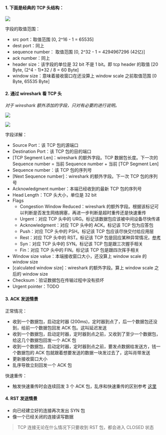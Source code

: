 #### 1. 下面是经典的 TCP 头结构：

![](https://raw.githubusercontent.com/hsxhr-10/picture/master/TCP头.png)

字段的取值范围：

- src port：取值范围 [0, 2^16 - 1 = 65535]
- dest port：同上
- sequence number： 取值范围 [0, 2^32 - 1 = 4294967296 (42亿)]
- ack number：同上
- header size：该字段的单位是 32 bit 不是 1 bit。即 tcp header 的取值 [20 Byte, (2^4 - 1)*32 / 8 = 60 Byte]
- window size：意味着接收窗口在还没算上 window scale 之前取值范围 [0 Byte, 65535 Byte]

#### 2. 通过 wireshark 看 TCP 头

*对于 wireshark 额外添加的字段，只对有必要的进行说明。*

![](https://raw.githubusercontent.com/hsxhr-10/picture/master/从wireshark看tcp头1.png)

![](https://raw.githubusercontent.com/hsxhr-10/picture/master/从wireshark看tcp头2.png)

字段详解：

- Source Port：该 TCP 包的源端口
- Destination Port：该 TCP 包的目的端口
- [TCP Segment Len]：wireshark 的额外字段。TCP 数据包长度。下一次的 Sequence number = 当前 Sequence number + 当前 [TCP Segment Len]
- Sequence number：该 TCP 包的序列号
- [Next Sequence number]：wireshark 的额外字段。下一次 TCP 包的序列号
- Acknowledgment number：本端已经收到的最新 TCP 包的序列号
- Head Length：TCP 头大小，单位是 32 bit
- Flags
  - Congestion Window Reduced：wireshark 的额外字段。根据该标记可以判断是否发生网络拥塞，再进一步判断是超时重传还是快速重传
  - Urgent：对应 TCP 头中的 URG。标记该数据包应该被中间设备尽快传递
  - Acknowledgment：对应 TCP 头中的 ACK。标记该 TCP 包为应答包
  - Push：对应 TCP 头中的 PSH。标记该 TCP 包应该尽快交付给应用层
  - Rest：对应 TCP 头中的 RST。标记该 TCP 包是回应某种异常情况，[参考](https://github.com/hsxhr-10/blog/blob/master/Linux/【网络%20IO】--%20TCP%20头.md#4-rst-发送情景)
  - Syn：对应 TCP 头中的 SYN。标记该 TCP 包是跟三次握手相关
  - Fin：对应 TCP 头中的 FIN。标记该 TCP 包是跟四次挥手相关
- Window size value：本端接收窗口大小，还没算上 window scale 的 window size
- [calculated window size]：wireshark 的额外字段。算上 window scale 之后的 window size
- Checksum：验证数据包在传输过程中没有损坏
- Urgent pointer：TODO

#### 3. ACK 发送情景

正常情况：

- 收到一个数据包，启动定时器 (200ms)，定时器到点了，后一个数据包还没到，给前一个数据包回发 ACK 包。这叫延迟发送
- 收到一个数据包，启动定时器，定时器到点之前，又收到了至少一个数据包，给这几个数据包回发一个 ACK 包
- 收到一个数据包，启动定时器，定时器到点之前，要发点数据给发送方，钱一个数据包的 ACK 包就跟着想要发送的数据一块发过去了，这叫肖带发送
- 更新接收窗口大小
- 乱序导致立刻回发一个 ACK 包

快速重传：

- 触发快速重传时会连续回发 3 个 ACK 包，乱序和快速重传的区别参考 [这里](https://github.com/hsxhr-10/blog/blob/master/Linux/【网络%20IO】--%20白话%20TCP%20窗口与重传.md#拥塞窗口)

#### 4. RST 发送情景

- 向已经建立好的连接再次发出 SYN 包
- 像一个已经关闭的连接读写数据

> TCP 连接无论在什么情况下只要收到 RST 包，都会进入 CLOSED 状态






